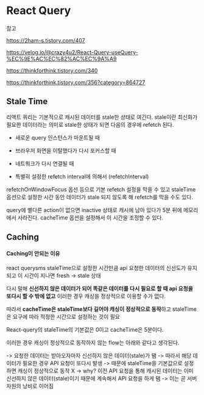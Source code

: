 # React Query

참고

https://2ham-s.tistory.com/407

https://velog.io/@crazy4u2/React-Query-useQuery-%EC%9E%AC%EC%82%AC%EC%9A%A9

https://thinkforthink.tistory.com/340

https://thinkforthink.tistory.com/356?category=864727



## Stale Time

리액트 쿼리는 기본적으로 캐시된 데이터를 stale한 상태로 여긴다.
stale이란 최신화가 필요한 데이터라는 의미로 stale한 상태가 되면 다음의 경우에 refetch 된다.

- 새로운 query 인스턴스가 마운트될 때

- 브라우저 화면을 이탈했다가 다시 포커스할 때

- 네트워크가 다시 연결될 때

- 특별히 설정한 refetch interval에 의해서 (refetchInterval) 

refetchOnWindowFocus 옵션 등으로 기본 refetch 설정을 막을 수 있고
staleTime 옵션으로 설정한 시간 동안 데이터가 stale 되지 않도록 해 refetch를 막을 수도 있다.

query에 별다른 action이 없으면 inactive 상태로 캐시에 남아 있다가 5분 뒤에 메모리에서 사라진다.
cacheTime 옵션을 설정해서 이 시간을 조정할 수 있다.



## Caching

#### Caching이 안되는 이유  

react querysms staleTime으로 설정한 시간만큼 api 요청한 데이터의 신선도가 유지되고  이 시간이 지나면 fresh -> stale 상태

다시 말해 **신선하지 않은 데이터가 되어 똑같은 데이터를 다시 필요로 할 때 api 요청을 또다시 할 수 밖에 없고** 이러한 경우 캐싱을 정상적으로 이용할 수가 없다.   

따라서 **cacheTime은 staleTime보다 길어야 캐싱이 정상적으로 동작**하고  staleTime은 요구에 따라 적정한 시간으로 설정하는 것이 필요

React-query의 staleTime의 기본값은 0이고 cacheTime은 5분이다. 

이러한 경우 캐싱이 정상적으로 동작하지 않는 flow는 아래와 같다고 생각된다.

-> 요청한 데이터는 받아오자마자 신선하지 않은 데이터(stale)가 됌  -> 따라서 해당 데이터가 필요한 경우 API 요청이 또다시 발생  -> 때문에 staleTime을 기본값으로 설정하면 캐싱이 정상적으로 동작 X  -> why? 이전 API 요청을 통해 캐시된 데이터는 이미 신선하지 않은 데이터(stale)이기 때문에 계속해서 API 요청을 하게 됌 -> 이는 곧 서버 자원의 낭비로 이어짐

